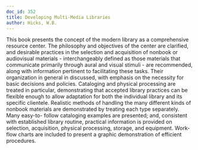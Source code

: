 ```yaml
---
doc_id: 352
title: Developing Multi-Media Libraries
author: Hicks, W.B.
---
```


This book presents the concept of the modern library as a comprehensive
resource center.  The philosophy and objectives of the center are clarified,
and desirable practices in the selection and acquisition of nonbook or
audiovisual materials - interchangeably defined as those materials that 
communicate primarily through aural and visual stimuli - are recommended,
along with information pertinent to facilitating these tasks.  Their 
organization in general in discussed, with emphasis on the necessity for
basic decisions and policies.  Cataloging and physical processing are treated
in particular, demonstrating that accepted library practices can be flexible
enough to allow adaptation for both the individual library and its specific
clientele.  Realistic methods of handling the many different kinds of nonbook
materials are demonstrated by treating each type separately.  Many easy-to-
follow cataloging examples are presented; and, consistent with established
library routine, practical information is provided on selection, acquisition,
physical processing, storage, and equipment.  Work-flow charts are included
to present a graphic demonstration of efficient procedures.